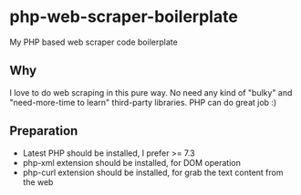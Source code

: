 # php-web-scraper-boilerplate
My PHP based web scraper code boilerplate

## Why
I love to do web scraping in this pure way. No need any kind of "bulky" and "need-more-time to learn" third-party libraries. PHP can do great job :)

## Preparation
- Latest PHP should be installed, I prefer >= 7.3
- php-xml extension should be installed, for DOM operation
- php-curl extension should be installed, for grab the text content from the web
